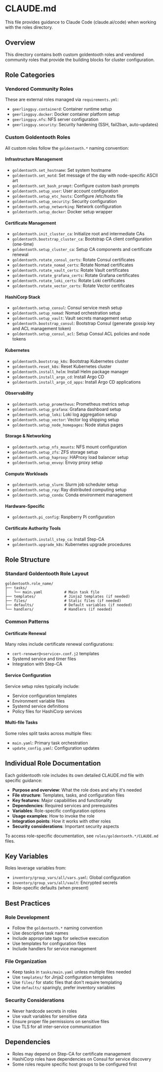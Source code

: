 # CLAUDE.md

This file provides guidance to Claude Code (claude.ai/code) when working with the roles directory.

## Overview

This directory contains both custom goldentooth roles and vendored community roles that provide the building blocks for cluster configuration.

## Role Categories

### Vendored Community Roles
These are external roles managed via `requirements.yml`:
- `geerlingguy.containerd`: Container runtime setup
- `geerlingguy.docker`: Docker container platform setup
- `geerlingguy.nfs`: NFS server configuration
- `geerlingguy.security`: Security hardening (SSH, fail2ban, auto-updates)

### Custom Goldentooth Roles
All custom roles follow the `goldentooth.*` naming convention:

#### Infrastructure Management
- `goldentooth.set_hostname`: Set system hostname
- `goldentooth.set_motd`: Set message of the day with node-specific ASCII art
- `goldentooth.set_bash_prompt`: Configure custom bash prompts
- `goldentooth.setup_user`: User account configuration
- `goldentooth.setup_etc_hosts`: Configure /etc/hosts file
- `goldentooth.setup_security`: Security configuration
- `goldentooth.setup_networking`: Network configuration
- `goldentooth.setup_docker`: Docker setup wrapper

#### Certificate Management
- `goldentooth.init_cluster_ca`: Initialize root and intermediate CAs
- `goldentooth.bootstrap_cluster_ca`: Bootstrap CA client configuration (one-time)
- `goldentooth.setup_cluster_ca`: Setup CA components and certificate renewal
- `goldentooth.rotate_consul_certs`: Rotate Consul certificates
- `goldentooth.rotate_nomad_certs`: Rotate Nomad certificates
- `goldentooth.rotate_vault_certs`: Rotate Vault certificates
- `goldentooth.rotate_grafana_certs`: Rotate Grafana certificates
- `goldentooth.rotate_loki_certs`: Rotate Loki certificates
- `goldentooth.rotate_vector_certs`: Rotate Vector certificates

#### HashiCorp Stack
- `goldentooth.setup_consul`: Consul service mesh setup
- `goldentooth.setup_nomad`: Nomad orchestration setup
- `goldentooth.setup_vault`: Vault secrets management setup
- `goldentooth.bootstrap_consul`: Bootstrap Consul (generate gossip key and ACL management token)
- `goldentooth.setup_consul_acl`: Setup Consul ACL policies and node tokens

#### Kubernetes
- `goldentooth.bootstrap_k8s`: Bootstrap Kubernetes cluster
- `goldentooth.reset_k8s`: Reset Kubernetes cluster
- `goldentooth.install_helm`: Install Helm package manager
- `goldentooth.install_argo_cd`: Install Argo CD
- `goldentooth.install_argo_cd_apps`: Install Argo CD applications

#### Observability
- `goldentooth.setup_prometheus`: Prometheus metrics setup
- `goldentooth.setup_grafana`: Grafana dashboard setup
- `goldentooth.setup_loki`: Loki log aggregation setup
- `goldentooth.setup_vector`: Vector log shipping setup
- `goldentooth.setup_node_homepages`: Node status pages

#### Storage & Networking
- `goldentooth.setup_nfs_mounts`: NFS mount configuration
- `goldentooth.setup_zfs`: ZFS storage setup
- `goldentooth.setup_haproxy`: HAProxy load balancer setup
- `goldentooth.setup_envoy`: Envoy proxy setup

#### Compute Workloads
- `goldentooth.setup_slurm`: Slurm job scheduler setup
- `goldentooth.setup_ray`: Ray distributed computing setup
- `goldentooth.setup_conda`: Conda environment management

#### Hardware-Specific
- `goldentooth.pi_config`: Raspberry Pi configuration

#### Certificate Authority Tools
- `goldentooth.install_step_ca`: Install Step-CA
- `goldentooth.upgrade_k8s`: Kubernetes upgrade procedures

## Role Structure

### Standard Goldentooth Role Layout
```
goldentooth.role_name/
├── tasks/
│   └── main.yaml          # Main task file
├── templates/             # Jinja2 templates (if needed)
├── files/                 # Static files (if needed)
├── defaults/              # Default variables (if needed)
└── handlers/              # Handlers (if needed)
```

### Common Patterns

#### Certificate Renewal
Many roles include certificate renewal configurations:
- `cert-renewer@<service>.conf.j2` templates
- Systemd service and timer files
- Integration with Step-CA

#### Service Configuration
Service setup roles typically include:
- Service configuration templates
- Environment variable files
- Systemd service definitions
- Policy files for HashiCorp services

#### Multi-file Tasks
Some roles split tasks across multiple files:
- `main.yaml`: Primary task orchestration
- `update_config.yaml`: Configuration updates

## Individual Role Documentation

Each goldentooth role includes its own detailed CLAUDE.md file with specific guidance:

- **Purpose and overview**: What the role does and why it's needed
- **File structure**: Templates, tasks, and configuration files
- **Key features**: Major capabilities and functionality
- **Dependencies**: Required services and prerequisites
- **Variables**: Role-specific configuration options
- **Usage examples**: How to invoke the role
- **Integration points**: How it works with other roles
- **Security considerations**: Important security aspects

To access role-specific documentation, see `roles/goldentooth.*/CLAUDE.md` files.

## Key Variables

Roles leverage variables from:
- `inventory/group_vars/all/vars.yaml`: Global configuration
- `inventory/group_vars/all/vault`: Encrypted secrets
- Role-specific defaults (when present)

## Best Practices

### Role Development
- Follow the `goldentooth.*` naming convention
- Use descriptive task names
- Include appropriate tags for selective execution
- Use templates for configuration files
- Include handlers for service management

### File Organization
- Keep tasks in `tasks/main.yaml` unless multiple files needed
- Use `templates/` for Jinja2 configuration templates
- Use `files/` for static files that don't require templating
- Use `defaults/` sparingly, prefer inventory variables

### Security Considerations
- Never hardcode secrets in roles
- Use vault variables for sensitive data
- Ensure proper file permissions on sensitive files
- Use TLS for all inter-service communication

## Dependencies

- Roles may depend on Step-CA for certificate management
- HashiCorp roles have dependencies on Consul for service discovery
- Some roles require specific host groups to be configured first
